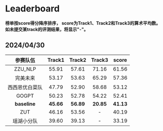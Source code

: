 # Leaderboard

**榜单按score得分降序排序， score为Track1、Track2和Track3的算术平均数。如未提交某track的评测结果，将显示"-"。**

## 2024/04/30

|    参赛队伍    |  Track1   |  Track2   |  Track3   |  score  |
| :------------: | :-------: | :-------: | :-------: | :-------: |
|    ZZU_NLP    |   55.91   |   57.61   |   71.16  |   61.56   |
|    完美未来    |   53.17   |   53.63   |   65.29   |   57.36   |
| 西西恩优白菜队 |   47.79   |   52.90   |   58.68   |   53.12   |
| GOGPT |   50.23  |   52.78   |   54.22   |   52.41   |
|  **baseline**  | **45.66** | **56.89** | **20.85** | **41.13** |
|   ZUT   |   46.16   |   53.56   |   -   |   40.19   |
|   瑶湖小分队   |   39.60   |   39.13   |   -   |   33.19   |
